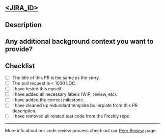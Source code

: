 ## [<JIRA_ID>](https://atlassian.net/browse/<JIRA_ID>)


## Description


## Any additional background context you want to provide?


## Checklist
- [ ] The title of this PR is the same as the story.
- [ ] The pull request is < 1000 LOC.
- [ ] I have tested this myself.
- [ ] I have added all necessary labels (WIP, review, etc).
- [ ] I have added the correct milestone.
- [ ] I have cleaned up redundant template boilerplate from this PR description.
- [ ] I have removed all related test code from the Freshly repo.

---
More info about our code review process check out our [Peer Review](https://engineering.freshlyhq.com/project_management/peer_review.html) page.
